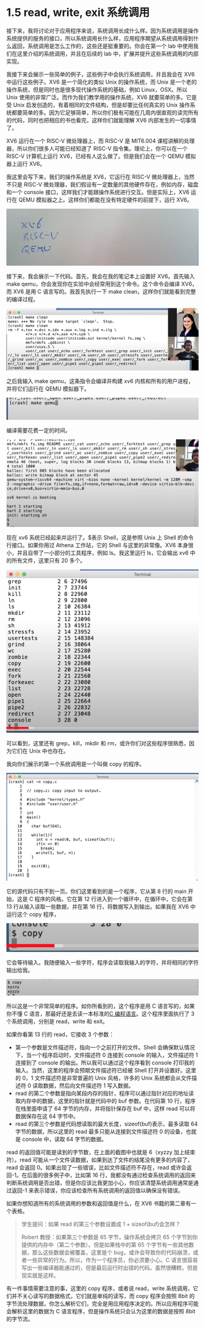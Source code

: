 # 1.5 read, write, exit 系统调用

接下来，我将讨论对于应用程序来说，系统调用长成什么样。因为系统调用是操作系统提供的服务的接口，所以系统调用长什么样，应用程序期望从系统调用得到什么返回，系统调用是怎么工作的，这些还是挺重要的。你会在第一个 lab 中使用我们在这里介绍的系统调用，并且在后续的 lab 中，扩展并提升这些系统调用的内部实现。

我接下来会展示一些简单的例子，这些例子中会执行系统调用，并且我会在 XV6 中运行这些例子。XV6 是一个简化的类似 Unix 的操作系统，而 Unix 是一个老的操作系统，但是同时也是很多现代操作系统的基础，例如 Linux，OSX。所以 Unix 使用的非常广泛。而作为我们教学用的操作系统，XV6 就要简单的多。它是受 Unix 启发创造的，有着相同的文件结构，但是却要比任何真实的 Unix 操作系统都要简单的多。因为它足够简单，所以你们极有可能在几周内很直观的读完所有的代码，同时也把相应的书也看完，这样你们就能理解 XV6 内部发生的一切事情了。

XV6 运行在一个 RISC-V 微处理器上，而 RISC-V 是 MIT6.004 课程讲解的处理器，所以你们很多人可能已经知道了 RISC-V 指令集。理论上，你可以在一个 RISC-V 计算机上运行 XV6，已经有人这么做了。但是我们会在一个 QEMU 模拟器上运行 XV6。

我这里会写下来，我们的操作系统是 XV6，它运行在 RISC-V 微处理器上，当然不只是 RISC-V 微处理器，我们假设有一定数量的其他硬件存在，例如内存，磁盘和一个 console 接口，这样我们才能跟操作系统进行交互。但是实际上，XV6 运行在 QEMU 模拟器之上。这样你们都能在没有特定硬件的前提下，运行 XV6。

![](<../assets/image (234).png>)

接下来，我会展示一下代码。首先，我会在我的笔记本上设置好 XV6。首先输入 make qemu，你会发现你在实验中会经常用到这个命令。这个命令会编译 XV6，而 XV6 是用 C 语言写的。我首先执行一下 make clean，这样你们就能看到完整的编译过程。

![](<../assets/image (329).png>)

之后我输入 make qemu，这条指令会编译并构建 xv6 内核和所有的用户进程，并将它们运行在 QEMU 模拟器下。

![](<../assets/image (275).png>)

编译需要花费一定的时间。

![](<../assets/image (208).png>)

现在 xv6 系统已经起来并运行了。$表示 Shell，这是参照 Unix 上 Shell 的命令行接口。如果你用过 Athena 工作站，它的 Shell 与这里的非常像。XV6 本身很小，并且自带了一小部分的工具程序，例如 ls。我这里运行 ls，它会输出 xv6 中的所有文件，这里只有 20 多个。

![](<../assets/image (306).png>)

可以看到，这里还有 grep，kill，mkdir 和 rm，或许你们对这些程序很熟悉，因为它们在 Unix 中也存在。

我向你们展示的第一个系统调用是一个叫做 copy 的程序。

![](<../assets/image (42) (1).png>)

它的源代码只有不到一页。你们这里看到的是一个程序，它从第 8 行的 main 开始，这是 C 程序的风格。它在第 12 行进入到一个循环中，在循环中，它会在第 13 行从输入读取一些数据，并在第 16 行，将数据写入到输出。如果我在 XV6 中运行这个 copy 程序，

![](<../assets/image (292).png>)

它会等待输入。我随便输入一些字符，程序会读取我输入的字符，并将相同的字符输出给我。

![](<../assets/image (336).png>)

所以这是一个非常简单的程序。如你所看到的，这个程序是用 C 语言写的，如果你不懂 C 语言，那最好还是去读一本标准的[C 编程语言](<https://zh.wikipedia.org/wiki/C%E7%A8%8B%E5%BA%8F%E8%AE%BE%E8%AE%A1%E8%AF%AD%E8%A8%80_(%E4%B9%A6)>)。这个程序里面执行了 3 个系统调用，分别是 read，write 和 exit。

如果你看第 13 行的 read，它接收 3 个参数：

- 第一个参数是文件描述符，指向一个之前打开的文件。Shell 会确保默认情况下，当一个程序启动时，文件描述符 0 连接到 console 的输入，文件描述符 1 连接到了 console 的输出。所以我可以通过这个程序看到 console 打印我的输入。当然，这里的程序会预期文件描述符已经被 Shell 打开并设置好。这里的 0，1 文件描述符是非常普遍的 Unix 风格，许多的 Unix 系统都会从文件描述符 0 读取数据，然后向文件描述符 1 写入数据。
- read 的第二个参数是指向某段内存的指针，程序可以通过指针对应的地址读取内存中的数据，这里的指针就是代码中的 buf 参数。在代码第 10 行，程序在栈里面申请了 64 字节的内存，并将指针保存在 buf 中，这样 read 可以将数据保存在这 64 字节中。
- read 的第三个参数是代码想读取的最大长度，sizeof(buf)表示，最多读取 64 字节的数据，所以这里的 read 最多只能从连接到文件描述符 0 的设备，也就是 console 中，读取 64 字节的数据。

read 的返回值可能是读到的字节数，在上面的截图中也就是 6（xyzzy 加上结束符）。read 可能从一个文件读数据，如果到达了文件的结尾没有更多的内容了，read 会返回 0。如果出现了一些错误，比如文件描述符不存在，read 或许会返回-1。在后面的很多例子中，比如第 16 行，我都没有通过检查系统调用的返回来判断系统调用是否出错，但是你应该比我更加小心，你应该清楚系统调用通常是通过返回-1 来表示错误，你应该检查所有系统调用的返回值以确保没有错误。

如果你想知道所有的系统调用的参数和返回值是什么，在 XV6 书籍的第二章有一个表格。

> 学生提问：如果 read 的第三个参数设置成 1 + sizeof(buf)会怎样？
>
> Robert 教授：如果第三个参数是 65 字节，操作系统会拷贝 65 个字节到你提供的内存中（第二个参数）。但是如果栈中的第 65 个字节有一些其他数据，那么这些数据会被覆盖，这里是个 bug，或许会导致你的代码崩溃，或者一些异常的行为。所以，作为一个程序员，你必须要小心。C 语言很容易写出一些编译器能通过的，但是最后运行时出错的代码。虽然很糟糕，但是现实就是这样。

有一件事情需要注意的事，这里的 copy 程序，或者说 read，write 系统调用，它们并不关心读写的数据格式，它们就是单纯的读写，而 copy 程序会按照 8bit 的字节流处理数据，你怎么解析它们，完全是用应用程序决定的。所以应用程序可能会解析这里的数据为 C 语言程序，但是操作系统只会认为这里的数据是按照 8bit 的字节流。
